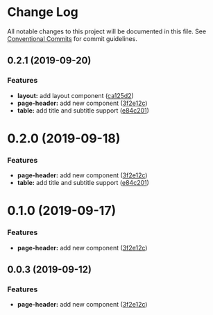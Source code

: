 # Change Log

All notable changes to this project will be documented in this file.
See [Conventional Commits](https://conventionalcommits.org) for commit guidelines.

## 0.2.1 (2019-09-20)


### Features

* **layout:** add layout component ([ca125d2](https://github.com/synerise/ds/commit/ca125d2))
* **page-header:** add new component ([3f2e12c](https://github.com/synerise/ds/commit/3f2e12c))
* **table:** add title and subtitle support ([e84c201](https://github.com/synerise/ds/commit/e84c201))





# 0.2.0 (2019-09-18)


### Features

* **page-header:** add new component ([3f2e12c](https://github.com/synerise/synerise-design/commit/3f2e12c))
* **table:** add title and subtitle support ([e84c201](https://github.com/synerise/synerise-design/commit/e84c201))





# 0.1.0 (2019-09-17)


### Features

* **page-header:** add new component ([3f2e12c](https://github.com/synerise/synerise-design/commit/3f2e12c))





## 0.0.3 (2019-09-12)


### Features

* **page-header:** add new component ([3f2e12c](https://github.com/synerise/synerise-design/commit/3f2e12c))
